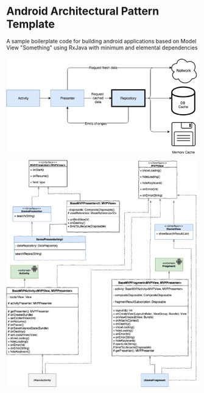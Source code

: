 # Android Architectural Pattern Template

A sample boilerplate code for building android applications based on Model View "Something" using RxJava with minimum and elemental dependencies

![Repo](./assets/repository_pattern.png?raw=true "Architecture")

![Repo](./assets/MVP.png?raw=true "Architecture")